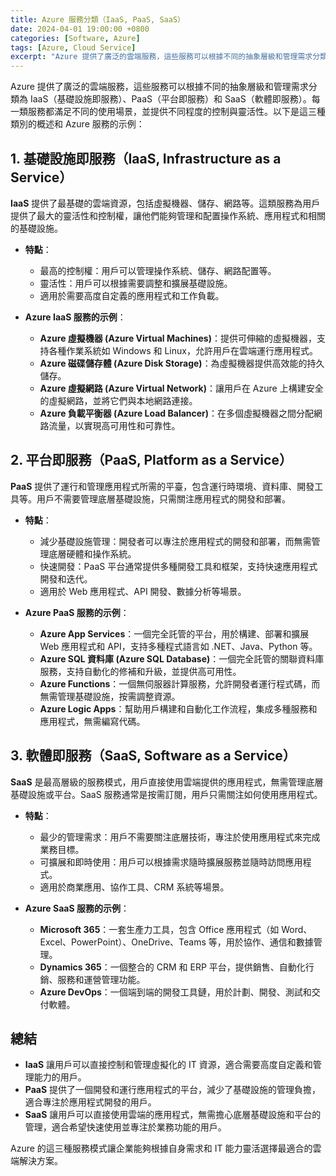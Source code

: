```yaml
---
title: Azure 服務分類（IaaS, PaaS, SaaS）
date: 2024-04-01 19:00:00 +0800
categories: [Software, Azure]
tags: [Azure, Cloud Service] 
excerpt: "Azure 提供了廣泛的雲端服務，這些服務可以根據不同的抽象層級和管理需求分類為 IaaS（基礎設施即服務）、PaaS（平台即服務）和 SaaS（軟體即服務）"
---
```


Azure 提供了廣泛的雲端服務，這些服務可以根據不同的抽象層級和管理需求分類為 IaaS（基礎設施即服務）、PaaS（平台即服務）和 SaaS（軟體即服務）。每一類服務都滿足不同的使用場景，並提供不同程度的控制與靈活性。以下是這三種類別的概述和 Azure 服務的示例：

## **1. 基礎設施即服務（IaaS, Infrastructure as a Service）**

**IaaS** 提供了最基礎的雲端資源，包括虛擬機器、儲存、網路等。這類服務為用戶提供了最大的靈活性和控制權，讓他們能夠管理和配置操作系統、應用程式和相關的基礎設施。

- **特點**：
  - 最高的控制權：用戶可以管理操作系統、儲存、網路配置等。
  - 靈活性：用戶可以根據需要調整和擴展基礎設施。
  - 適用於需要高度自定義的應用程式和工作負載。

- **Azure IaaS 服務的示例**：
  - **Azure 虛擬機器 (Azure Virtual Machines)**：提供可伸縮的虛擬機器，支持各種作業系統如 Windows 和 Linux，允許用戶在雲端運行應用程式。
  - **Azure 磁碟儲存體 (Azure Disk Storage)**：為虛擬機器提供高效能的持久儲存。
  - **Azure 虛擬網路 (Azure Virtual Network)**：讓用戶在 Azure 上構建安全的虛擬網路，並將它們與本地網路連接。
  - **Azure 負載平衡器 (Azure Load Balancer)**：在多個虛擬機器之間分配網路流量，以實現高可用性和可靠性。

## **2. 平台即服務（PaaS, Platform as a Service）**

**PaaS** 提供了運行和管理應用程式所需的平臺，包含運行時環境、資料庫、開發工具等。用戶不需要管理底層基礎設施，只需關注應用程式的開發和部署。

- **特點**：
  - 減少基礎設施管理：開發者可以專注於應用程式的開發和部署，而無需管理底層硬體和操作系統。
  - 快速開發：PaaS 平台通常提供多種開發工具和框架，支持快速應用程式開發和迭代。
  - 適用於 Web 應用程式、API 開發、數據分析等場景。

- **Azure PaaS 服務的示例**：
  - **Azure App Services**：一個完全託管的平台，用於構建、部署和擴展 Web 應用程式和 API，支持多種程式語言如 .NET、Java、Python 等。
  - **Azure SQL 資料庫 (Azure SQL Database)**：一個完全託管的關聯資料庫服務，支持自動化的修補和升級，並提供高可用性。
  - **Azure Functions**：一個無伺服器計算服務，允許開發者運行程式碼，而無需管理基礎設施，按需調整資源。
  - **Azure Logic Apps**：幫助用戶構建和自動化工作流程，集成多種服務和應用程式，無需編寫代碼。

## **3. 軟體即服務（SaaS, Software as a Service）**

**SaaS** 是最高層級的服務模式，用戶直接使用雲端提供的應用程式，無需管理底層基礎設施或平台。SaaS 服務通常是按需訂閱，用戶只需關注如何使用應用程式。

- **特點**：
  - 最少的管理需求：用戶不需要關注底層技術，專注於使用應用程式來完成業務目標。
  - 可擴展和即時使用：用戶可以根據需求隨時擴展服務並隨時訪問應用程式。
  - 適用於商業應用、協作工具、CRM 系統等場景。

- **Azure SaaS 服務的示例**：
  - **Microsoft 365**：一套生產力工具，包含 Office 應用程式（如 Word、Excel、PowerPoint）、OneDrive、Teams 等，用於協作、通信和數據管理。
  - **Dynamics 365**：一個整合的 CRM 和 ERP 平台，提供銷售、自動化行銷、服務和運營管理功能。
  - **Azure DevOps**：一個端到端的開發工具鏈，用於計劃、開發、測試和交付軟體。

## **總結**

- **IaaS** 讓用戶可以直接控制和管理虛擬化的 IT 資源，適合需要高度自定義和管理能力的用戶。
- **PaaS** 提供了一個開發和運行應用程式的平台，減少了基礎設施的管理負擔，適合專注於應用程式開發的用戶。
- **SaaS** 讓用戶可以直接使用雲端的應用程式，無需擔心底層基礎設施和平台的管理，適合希望快速使用並專注於業務功能的用戶。

Azure 的這三種服務模式讓企業能夠根據自身需求和 IT 能力靈活選擇最適合的雲端解決方案。
